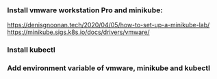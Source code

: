 ### Install vmware workstation Pro and minikube:
https://denisgnoonan.tech/2020/04/05/how-to-set-up-a-minikube-lab/
https://minikube.sigs.k8s.io/docs/drivers/vmware/

### Install kubectl 

### Add environment variable of vmware, minikube and kubectl
